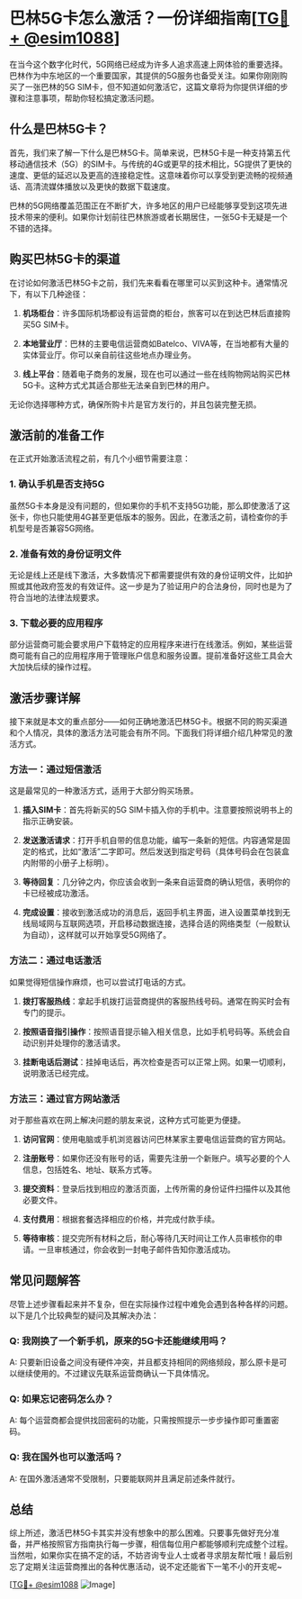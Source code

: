 # 巴林5G卡怎么激活？一份详细指南[[TG💪+ @esim1088](https://t.me/s/esim1088)]

在当今这个数字化时代，5G网络已经成为许多人追求高速上网体验的重要选择。巴林作为中东地区的一个重要国家，其提供的5G服务也备受关注。如果你刚刚购买了一张巴林的5G SIM卡，但不知道如何激活它，这篇文章将为你提供详细的步骤和注意事项，帮助你轻松搞定激活问题。

## 什么是巴林5G卡？

首先，我们来了解一下什么是巴林5G卡。简单来说，巴林5G卡是一种支持第五代移动通信技术（5G）的SIM卡。与传统的4G或更早的技术相比，5G提供了更快的速度、更低的延迟以及更高的连接稳定性。这意味着你可以享受到更流畅的视频通话、高清流媒体播放以及更快的数据下载速度。

巴林的5G网络覆盖范围正在不断扩大，许多地区的用户已经能够享受到这项先进技术带来的便利。如果你计划前往巴林旅游或者长期居住，一张5G卡无疑是一个不错的选择。

## 购买巴林5G卡的渠道

在讨论如何激活巴林5G卡之前，我们先来看看在哪里可以买到这种卡。通常情况下，有以下几种途径：

1. **机场柜台**：许多国际机场都设有运营商的柜台，旅客可以在到达巴林后直接购买5G SIM卡。
   
2. **本地营业厅**：巴林的主要电信运营商如Batelco、VIVA等，在当地都有大量的实体营业厅。你可以亲自前往这些地点办理业务。

3. **线上平台**：随着电子商务的发展，现在也可以通过一些在线购物网站购买巴林5G卡。这种方式尤其适合那些无法亲自到巴林的用户。

无论你选择哪种方式，确保所购卡片是官方发行的，并且包装完整无损。

## 激活前的准备工作

在正式开始激活流程之前，有几个小细节需要注意：

### 1. 确认手机是否支持5G

虽然5G卡本身是没有问题的，但如果你的手机不支持5G功能，那么即使激活了这张卡，你也只能使用4G甚至更低版本的服务。因此，在激活之前，请检查你的手机型号是否兼容5G网络。

### 2. 准备有效的身份证明文件

无论是线上还是线下激活，大多数情况下都需要提供有效的身份证明文件，比如护照或其他政府签发的有效证件。这一步是为了验证用户的合法身份，同时也是为了符合当地的法律法规要求。

### 3. 下载必要的应用程序

部分运营商可能会要求用户下载特定的应用程序来进行在线激活。例如，某些运营商可能有自己的应用程序用于管理账户信息和服务设置。提前准备好这些工具会大大加快后续的操作过程。

## 激活步骤详解

接下来就是本文的重点部分——如何正确地激活巴林5G卡。根据不同的购买渠道和个人情况，具体的激活方法可能会有所不同。下面我们将详细介绍几种常见的激活方式。

### 方法一：通过短信激活

这是最常见的一种激活方式，适用于大部分购买场景。

1. **插入SIM卡**：首先将新买的5G SIM卡插入你的手机中。注意要按照说明书上的指示正确安装。

2. **发送激活请求**：打开手机自带的信息功能，编写一条新的短信。内容通常是固定的格式，比如“激活”二字即可。然后发送到指定号码（具体号码会在包装盒内附带的小册子上标明）。

3. **等待回复**：几分钟之内，你应该会收到一条来自运营商的确认短信，表明你的卡已经被成功激活。

4. **完成设置**：接收到激活成功的消息后，返回手机主界面，进入设置菜单找到无线局域网与互联网选项，开启移动数据连接，选择合适的网络类型（一般默认为自动），这样就可以开始享受5G网络了。

### 方法二：通过电话激活

如果觉得短信操作麻烦，也可以尝试打电话的方式。

1. **拨打客服热线**：拿起手机拨打运营商提供的客服热线号码。通常在购买时会有专门的提示。

2. **按照语音指引操作**：按照语音提示输入相关信息，比如手机号码等。系统会自动识别并处理你的激活请求。

3. **挂断电话后测试**：挂掉电话后，再次检查是否可以正常上网。如果一切顺利，说明激活已经完成。

### 方法三：通过官方网站激活

对于那些喜欢在网上解决问题的朋友来说，这种方式可能更为便捷。

1. **访问官网**：使用电脑或手机浏览器访问巴林某家主要电信运营商的官方网站。

2. **注册账号**：如果你还没有账号的话，需要先注册一个新账户。填写必要的个人信息，包括姓名、地址、联系方式等。

3. **提交资料**：登录后找到相应的激活页面，上传所需的身份证件扫描件以及其他必要文件。

4. **支付费用**：根据套餐选择相应的价格，并完成付款手续。

5. **等待审核**：提交完所有材料之后，耐心等待几天时间让工作人员审核你的申请。一旦审核通过，你会收到一封电子邮件告知你激活成功。

## 常见问题解答

尽管上述步骤看起来并不复杂，但在实际操作过程中难免会遇到各种各样的问题。以下是几个比较典型的疑问及其解决办法：

### Q: 我刚换了一个新手机，原来的5G卡还能继续用吗？
A: 只要新旧设备之间没有硬件冲突，并且都支持相同的网络频段，那么原卡是可以继续使用的。不过建议先联系运营商确认一下具体情况。

### Q: 如果忘记密码怎么办？
A: 每个运营商都会提供找回密码的功能，只需按照提示一步步操作即可重置密码。

### Q: 我在国外也可以激活吗？
A: 在国外激活通常不受限制，只要能联网并且满足前述条件就行。

## 总结

综上所述，激活巴林5G卡其实并没有想象中的那么困难。只要事先做好充分准备，并严格按照官方指南执行每一步骤，相信每位用户都能够顺利完成整个过程。当然啦，如果你实在搞不定的话，不妨咨询专业人士或者寻求朋友帮忙哦！最后别忘了定期关注运营商推出的各种优惠活动，说不定还能省下一笔不小的开支呢~

[[TG💪+ @esim1088](https://t.me/s/esim1088) ![Image](https://i.postimg.cc/4NQfJmqS/Snipaste-2025-05-13-00-14-12.png)]